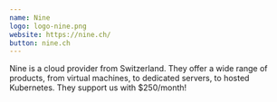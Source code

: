 ```yaml
---
name: Nine
logo: logo-nine.png
website: https://nine.ch/
button: nine.ch
---
```


Nine is a cloud provider from Switzerland.
They offer a wide range of products, from virtual machines, to dedicated servers, to hosted Kubernetes.
They support us with $250/month!
